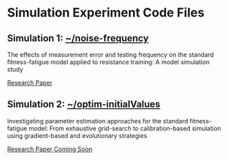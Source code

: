 # Simulation Experiment Code Files

## Simulation 1: [~/noise-frequency](https://github.com/bsh2/Fitness-Fatigue-Model/tree/main/simulations/noise-frequency)

The effects of measurement error and testing frequency on the standard fitness-fatigue model applied to resistance training: A model simulation study

[Research Paper](https://www.researchgate.net/publication/337133581_The_effects_of_measurement_error_and_testing_frequency_on_the_fitness-fatigue_model_applied_to_resistance_training_A_simulation_approach)

## Simulation 2: [~/optim-initialValues](https://github.com/bsh2/Fitness-Fatigue-Model/tree/main/simulations/optim-initialValues)

Investigating parameter estimation approaches for the standard fitness-fatigue model: From exhaustive grid-search to calibration-based simulation using gradient-based and evolutionary strategies

[Research Paper Coming Soon]()